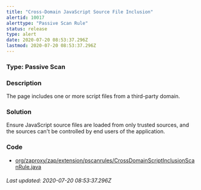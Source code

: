 ```yaml
---
title: "Cross-Domain JavaScript Source File Inclusion"
alertid: 10017
alerttype: "Passive Scan Rule"
status: release
type: alert
date: 2020-07-20 08:53:37.296Z
lastmod: 2020-07-20 08:53:37.296Z
---
```

### Type: Passive Scan

### Description
The page includes one or more script files from a third-party domain.

### Solution

Ensure JavaScript source files are loaded from only trusted sources, and the sources can't be controlled by end users of the application.

### Code

 * [org/zaproxy/zap/extension/pscanrules/CrossDomainScriptInclusionScanRule.java](https://github.com/zaproxy/zap-extensions/blob/master/addOns/pscanrules/src/main/java/org/zaproxy/zap/extension/pscanrules/CrossDomainScriptInclusionScanRule.java)

###### Last updated: 2020-07-20 08:53:37.296Z
